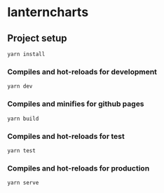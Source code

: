 # lanterncharts

## Project setup
```
yarn install
```

### Compiles and hot-reloads for development
```
yarn dev
```

### Compiles and minifies for github pages 
```
yarn build
```

### Compiles and hot-reloads for test
```
yarn test
```

### Compiles and hot-reloads for production
```
yarn serve
```